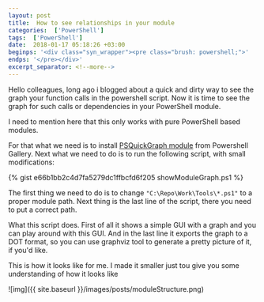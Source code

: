 ```yaml
---
layout: post
title:  How to see relationships in your module
categories:  ['PowerShell']
tags:  ['PowerShell']
date:  2018-01-17 05:18:26 +03:00
beginps: '<div class="syn_wrapper"><pre class="brush: powershell;">'
endps: '</pre></div>'
excerpt_separator: <!--more-->
---
```


Hello colleagues, long ago i blogged about a quick and dirty way to see the graph your function calls in the powershell script. Now it is time to see the graph for such calls or dependencies in your PowerShell module.
<!--more-->

I need to mention here that this only works with pure PowerShell based modules.

For that what we need is to install [PSQuickGraph module](https://www.powershellgallery.com/packages/PSQuickGraph/1.1) from Powershell Gallery. Next what we need to do is to run the following script, with small modifications:

{% gist e66b1bb2c4d7fa5279dc1ffbcfd6f205 showModuleGraph.ps1 %}

The first thing we need to do is to change ```"C:\Repo\Work\Tools\*.ps1"``` to a proper module path.
Next thing is the last line of the script, there you need to put a correct path.

What this script does. First of all it shows a simple GUI with a graph and you can play around with this GUI. And in the last line it exports the graph to a DOT format, so you can use graphviz tool to generate a pretty picture of it, if you'd like.

This is how it looks like for me. I made it smaller just tou give you some understanding of how it looks like

![img]({{ site.baseurl }}/images/posts/moduleStructure.png)